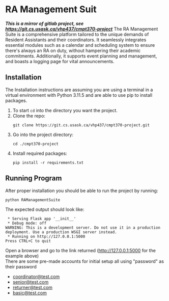 # RA Management Suit
***This is a mirror of gitlab project, see https://git.cs.usask.ca/vhp437/cmpt370-project***
The RA Management Suite is a comprehensive platform tailored to the unique demands of Resident Assistants and their coordinators. It seamlessly integrates essential modules such as a calendar and scheduling system to ensure there's always an RA on duty, without hampering their academic commitments. Additionally, it supports event planning and management, and boasts a logging page for vital announcements.


## Installation 

The Installation instructions are assuming you are using a terminal in a virtual environment with Python 3.11.5 and are able to use pip to install packages.  
1. To start `cd` into the directory you want the project.
2. Clone the repo: 
    ```console
    git clone https://git.cs.usask.ca/vhp437/cmpt370-project.git
    ```
3. Go into the project directory: 
    ```console
    cd ./cmpt370-project
    ```
4. Install required packages: 
    ```console
    pip install -r requirements.txt
    ```

## Running Program

After proper installation you should be able to run the project by running:   
```console
python RAManagementSuite
 ```   
The expected output should look like: 
```console
 * Serving Flask app '__init__'
 * Debug mode: off
WARNING: This is a development server. Do not use it in a production deployment. Use a production WSGI server instead.
 * Running on http://127.0.0.1:5000
Press CTRL+C to quit
```
Open a browser and go to the link returned (http://127.0.0.1:5000 for the example above)  
There are some pre-made accounts for initial setup all using "password" as their password
* coordinator@test.com
* senior@test.com
* returner@test.com
* basic@test.com

